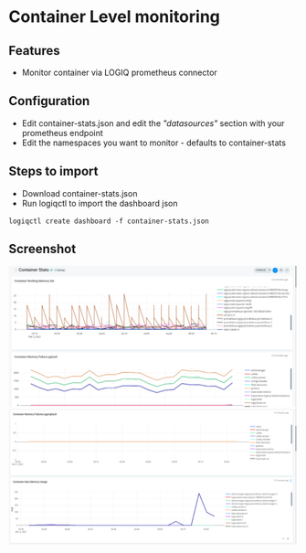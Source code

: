# Container Level monitoring

## Features
* Monitor container via LOGIQ prometheus connector

## Configuration

* Edit container-stats.json and edit the *"datasources"* section with your prometheus endpoint
* Edit the namespaces you want to monitor - defaults to container-stats

## Steps to import

* Download container-stats.json
* Run logiqctl to import the dashboard json

```
logiqctl create dashboard -f container-stats.json
```

## Screenshot
![image info](./container-dash-0.png)
![image info](./container-dash-1.png)
